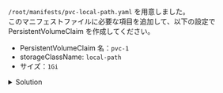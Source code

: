 `/root/manifests/pvc-local-path.yaml` を用意しました。  
このマニフェストファイルに必要な項目を追加して、以下の設定で PersistentVolumeClaim を作成してください。  

- PersistentVolumeClaim 名：`pvc-1`
- storageClassName: `local-path`
- サイズ：`1Gi`


<details>
  <summary>Solution</summary>

`/root/manifests/pvc-local-path.yaml` を以下のように更新します。

```
apiVersion: v1
kind: PersistentVolumeClaim
metadata:
  name: pvc-1
spec:
  storageClassName: local-path
  accessModes: 
  - ReadWriteOnce 
  resources:
    requests: 
      storage: 1Gi
```{{copy}}

`kubectl apply -f /root/manifests/pvc-local-path.yaml`{{execute}} を実行して PersistentVolumeClaim を作成します。

</details>
